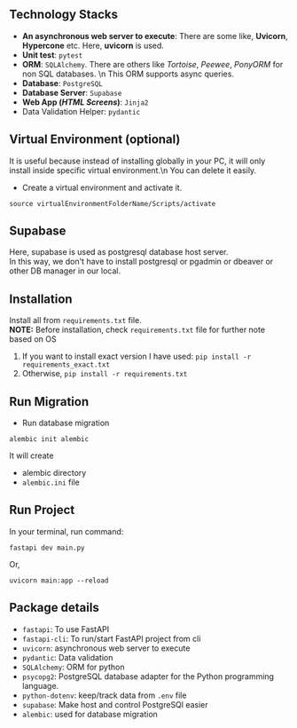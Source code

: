 ## Technology Stacks
- **An asynchronous web server to execute**: There are some like, **Uvicorn**, **Hypercone** etc.
Here, **uvicorn** is used.
- **Unit test**: `pytest`
- **ORM**: `SQLAlchemy`. There are others like _Tortoise_, _Peewee_, _PonyORM_ for non SQL databases. \n
This ORM supports async queries.
- **Database**: `PostgreSQL`
- **Database Server**: `Supabase`
- **Web App (_HTML Screens_)**: `Jinja2`
- Data Validation Helper: `pydantic`

## Virtual Environment (optional)
It is useful because instead of installing globally in your PC, it will only install inside specific virtual environment.\n
You can delete it easily.
- Create a virtual environment and activate it.
```shell
source virtualEnvironmentFolderName/Scripts/activate
```

## Supabase
Here, supabase is used as postgresql database host server. \
In this way, we don't have to install postgresql or pgadmin or dbeaver or other DB manager in our local.


## Installation
Install all from `requirements.txt` file. \
**NOTE:** Before installation, check `requirements.txt` file for further note based on OS

1. If you want to install exact version I have used: `pip install -r requirements_exact.txt`
2. Otherwise, `pip install -r requirements.txt`

## Run Migration
- Run database migration
```shell
alembic init alembic
```
It will create
- alembic directory
- `alembic.ini` file

## Run Project
In your terminal, run command:
```shell
fastapi dev main.py
```

Or,
```shell
uvicorn main:app --reload
```


## Package details
- `fastapi`: To use FastAPI
- `fastapi-cli`: To run/start FastAPI project from cli
- `uvicorn`: asynchronous web server to execute
- `pydantic`: Data validation
- `SQLAlchemy`: ORM for python
- `psycopg2`: PostgreSQL database adapter for the Python programming language.
- `python-dotenv`: keep/track data from `.env` file
- `supabase`: Make host and control PostgreSQl easier
- `alembic`: used for database migration
